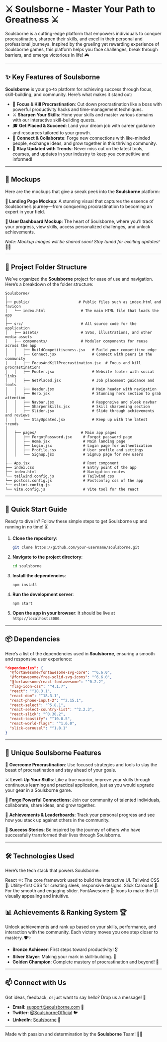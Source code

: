 # ⚔️ Soulsborne - Master Your Path to Greatness ⚔️

Soulsborne is a cutting-edge platform that empowers individuals to conquer procrastination, sharpen their skills, and excel in their personal and professional journeys. Inspired by the grueling yet rewarding experience of Soulsborne games, this platform helps you face challenges, break through barriers, and emerge victorious in life! 🎮

---

## ✨ Key Features of Soulsborne

**Soulsborne** is your go-to platform for achieving success through focus, skill-building, and community. Here’s what makes it stand out:

- 🎯 **Focus & Kill Procrastination**: Cut down procrastination like a boss with powerful productivity hacks and time-management techniques.
- ⚔️ **Sharpen Your Skills**: Hone your skills and master various domains with our interactive skill-building quests.
- 🎓 **Get Placed & Succeed**: Land your dream job with career guidance and resources tailored to your growth.
- 💬 **Connect & Collaborate**: Forge new connections with like-minded people, exchange ideas, and grow together in this thriving community.
- 🚀 **Stay Updated with Trends**: Never miss out on the latest tools, courses, and updates in your industry to keep you competitive and informed!

---

## 🎨 Mockups

Here are the mockups that give a sneak peek into the **Soulsborne** platform:

**🔮 Landing Page Mockup**: A stunning visual that captures the essence of Soulsborne’s journey—from conquering procrastination to becoming an expert in your field.

**🎨 User Dashboard Mockup**: The heart of Soulsborne, where you’ll track your progress, view skills, access personalized challenges, and unlock achievements.

*Note: Mockup images will be shared soon! Stay tuned for exciting updates!* 🚀✨

---

## 📂 Project Folder Structure

We’ve organized the **Soulsborne** project for ease of use and navigation. Here’s a breakdown of the folder structure:

```
Soulsborne/
│
├── public/                      # Public files such as index.html and favicon
│   └── index.html                # The main HTML file that loads the app
│
├── src/                          # All source code for the application
│   ├── assets/                   # SVGs, illustrations, and other media assets
│   ├── components/               # Modular components for reuse across the app
│   │   ├── BuildCompetitiveness.jsx   # Build your competitive edge
│   │   ├── Connect.jsx                # Connect with peers in the community
│   │   ├── FocusAndKillProcrastination.jsx  # Focus and kill procrastination!
│   │   ├── Footer.jsx                 # Website footer with social links
│   │   ├── GetPlaced.jsx              # Job placement guidance and tools
│   │   ├── Header.jsx                 # Main header with navigation
│   │   ├── Hero.jsx                   # Stunning hero section to grab attention
│   │   ├── Navbar.jsx                 # Responsive and sleek navbar
│   │   ├── SharpenSkills.jsx          # Skill sharpening section
│   │   ├── Slider.jsx                 # Slide through achievements and reviews
│   │   └── StayUpdated.jsx            # Keep up with the latest trends
│
│   ├── pages/                    # Main app pages
│   │   ├── ForgotPassword.jsx     # Forgot password page
│   │   ├── Home.jsx               # Main landing page
│   │   ├── Login.jsx              # Login page for authentication
│   │   ├── Profile.jsx            # User profile and settings
│   │   └── Signup.jsx             # Signup page for new users
│
├── App.jsx                        # Root component
├── index.css                      # Entry point of the app
├── index.html                     # Navigation routes
└── tailwind.config.js             # Tailwind css
└── postcss.config.js              # Postconfig css of the app
└── eslint.config.js
└── vite.config.js                 # Vite tool for the react
```

---

## 🚀 Quick Start Guide

Ready to dive in? Follow these simple steps to get Soulsborne up and running in no time! ⏳

1. **Clone the repository**:
   ```bash
   git clone https://github.com/your-username/soulsborne.git
   ```

2. **Navigate to the project directory**:
   ```bash
   cd soulsborne
   ```

3. **Install the dependencies**:
   ```bash
   npm install
   ```

4. **Run the development server**:
   ```bash
   npm start
   ```

5. **Open the app in your browser**:
   It should be live at `http://localhost:3000`.

---

## 📦 Dependencies

Here’s a list of the dependencies used in **Soulsborne**, ensuring a smooth and responsive user experience:

```json
"dependencies": {
  "@fortawesome/fontawesome-svg-core": "^6.6.0",
  "@fortawesome/free-solid-svg-icons": "^6.6.0",
  "@fortawesome/react-fontawesome": "^0.2.2",
  "flag-icon-css": "^4.1.7",
  "react": "^18.3.1",
  "react-dom": "^18.3.1",
  "react-phone-input-2": "^2.15.1",
  "react-select": "^5.8.1",
  "react-select-country-list": "^2.2.3",
  "react-slick": "^0.30.2",
  "react-toastify": "^10.0.5",
  "react-world-flags": "^1.6.0",
  "slick-carousel": "^1.8.1"
}
```

---

## 🌟 Unique Soulsborne Features

💪 **Overcome Procrastination**: Use focused strategies and tools to slay the beast of procrastination and stay ahead of your goals.

⚔️ **Level-Up Your Skills**: Like a true warrior, improve your skills through continuous learning and practical application, just as you would upgrade your gear in a Soulsborne game.

🤝 **Forge Powerful Connections**: Join our community of talented individuals, collaborate, share ideas, and grow together.

🏅 **Achievements & Leaderboards**: Track your personal progress and see how you stack up against others in the community.

🎯 **Success Stories**: Be inspired by the journey of others who have successfully transformed their lives through Soulsborne.

---

## 🛠️ Technologies Used

Here’s the tech stack that powers Soulsborne:

React ⚛️: The core framework used to build the interactive UI.
Tailwind CSS 💅: Utility-first CSS for creating sleek, responsive designs.
Slick Carousel 🎡: For the smooth and engaging slider.
FontAwesome 🎨: Icons to make the UI visually appealing and intuitive.


## 📊 Achievements & Ranking System 🏆

Unlock achievements and rank up based on your skills, performance, and interaction with the community. Each victory moves you one step closer to mastery. 🛡️✨

- **Bronze Achiever**: First steps toward productivity! 🎖️
- **Silver Slayer**: Making your mark in skill-building. 🥈
- **Golden Champion**: Complete mastery of procrastination and beyond! 🥇

---

## 📫 Connect with Us

Got ideas, feedback, or just want to say hello? Drop us a message! 👋

- **Email**: support@soulsborne.com 📧
- **Twitter**: [@SoulsborneOfficial](https://twitter.com/soulsborneofficial) 🐦
- **LinkedIn**: [Soulsborne](https://www.linkedin.com/company/soulsborne) 💼

---

Made with passion and determination by the **Soulsborne** Team! 🖤👾
